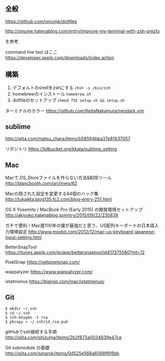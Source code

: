 ## 全般

https://github.com/oinume/dotfiles

http://oinume.hatenablog.com/entry/improve-my-terminal-with-zsh-prezto

を参考

command line tool はここ https://developer.apple.com/downloads/index.action

## 構築

1. デフォルトのshellをzshにする
  `chsh -s /bin/zsh`
2. homebrewのインストール
  `homebrew.sh`
3. dotfileのセットアップ
  `chmod 755 setup.sh && setup.sh`

ターミナルのカラー https://github.com/KeitaNakamura/neodark.vim

## sublime
http://qiita.com/matsu_chara/items/b58564bba37e81637057

リポジトリ
https://bitbucket.org/kkata/sublime_setting

## Mac

Macで.DS_Storeファイルを作らない方法&削除ツール
http://blancbooth.com/archives/62

Macの隠された設定を変更する84個のハック集
http://tukaikta.blog135.fc2.com/blog-entry-251.html

OS X Yosemite / MacBook Pro (Early 2015) の開発環境セットアップ
http://akiyoko.hatenablog.jp/entry/2015/09/22/230839

ガチで便利！Mac歴100年の僕が最強だと思う、US配列キーボードの日本語入力環境設定
http://www.moxbit.com/2012/12/mac-us-keyboard-japanese-input-setting.html

BetterSnapTool
https://itunes.apple.com/jp/app/bettersnaptool/id417375580?mt=12

PixelSnap
https://getpixelsnap.com/

wappalyzer
https://www.wappalyzer.com/

istatmenus
https://bjango.com/mac/istatmenus/

## Git

```
$ mkdir ~/.ssh
$ cd ~/.ssh
$ ssh-keygen -t rsa
$ pbcopy < ~/.ssh/id_rsa.pub
```

gitHubでssh接続する手順
http://qiita.com/shizuma/items/2b2f873a0034839e47ce

Git submodule の基礎
http://qiita.com/sotarok/items/0d525e568a6088f6f6bb
